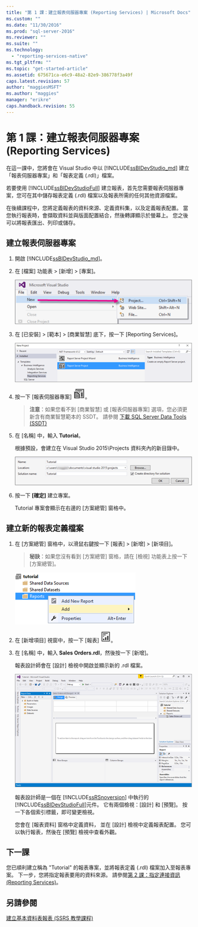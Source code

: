```yaml
---
title: "第 1 課：建立報表伺服器專案 (Reporting Services) | Microsoft Docs"
ms.custom: ""
ms.date: "11/30/2016"
ms.prod: "sql-server-2016"
ms.reviewer: ""
ms.suite: ""
ms.technology: 
  - "reporting-services-native"
ms.tgt_pltfrm: ""
ms.topic: "get-started-article"
ms.assetid: 675671ca-e6c9-48a2-82e9-386778f3a49f
caps.latest.revision: 57
author: "maggiesMSFT"
ms.author: "maggies"
manager: "erikre"
caps.handback.revision: 55
---
```

# 第 1 課：建立報表伺服器專案 (Reporting Services)
在這一課中，您將會在 Visual Studio 中以 [!INCLUDE[ssBIDevStudio_md](../includes/ssbidevstudio-md.md)] 建立「報表伺服器專案」和「報表定義 (.rdl)」檔案。 

若要使用 [!INCLUDE[ssBIDevStudioFull](../includes/ssbidevstudiofull-md.md)] 建立報表，首先您需要報表伺服器專案，您可在其中儲存報表定義 (.rdl) 檔案以及報表所需的任何其他資源檔案。 

在後續課程中，您將定義報表的資料來源、定義資料集，以及定義報表配置。 當您執行報表時，會擷取資料並與版面配置結合，然後轉譯顯示於螢幕上。 您之後可以將報表匯出、列印或儲存。  
  
  
  
## <a name="to-create-a-report-server-project"></a>建立報表伺服器專案  
  
1.  開啟 [!INCLUDE[ssBIDevStudio_md](../includes/ssbidevstudio-md.md)]。  
  
2.  在 [檔案] 功能表 > [新增] > [專案]。  

    ![ssrs-ssdt-file-01-new-project](../reporting-services/media/ssrs-ssdt-file-01-new-project.png)
  
3.  在 [已安裝] > [範本] > [商業智慧] 底下，按一下 [Reporting Services]。

    ![ssrs-ssdt-01-new-rs-project](../reporting-services/media/ssrs-ssdt-01-new-rs-project.png)

5. 按一下 [報表伺服器專案] ![ssrs_ssdt_report_server_project](../reporting-services/media/ssrs-ssdt-report-server-project.png)。 

   >**注意**：如果您看不到 [商業智慧] 或 [報表伺服器專案] 選項，您必須更新含有商業智慧範本的 SSDT。 請參閱 [下載 SQL Server Data Tools (SSDT)](https://msdn.microsoft.com/library/mt204009.aspx)  
  
5.  在 [名稱] 中，輸入 **Tutorial**。  

    根據預設，會建立在 Visual Studio 2015\Projects 資料夾內的新目錄中。
    
    ![ssrs-ssdt-01-solution-location](../reporting-services/media/ssrs-ssdt-01-solution-location.png)
  
6.  按一下 **[確定]** 建立專案。  
  
    Tutorial 專案會顯示在右邊的 [方案總管] 窗格中。  
  
## <a name="to-create-a-new-report-definition-file"></a>建立新的報表定義檔案  
  
1.  在 [方案總管] 窗格中，以滑鼠右鍵按一下 [報表] > [新增] > [新項目]。 

    >**秘訣**：如果您沒有看到 [方案總管] 窗格，請在 [檢視] 功能表上按一下 [方案總管]。 

    ![ssrs_ssdt_add_report](../reporting-services/media/ssrs-ssdt-add-report.png)
  
2.  在 [新增項目] 視窗中，按一下 [報表] ![ssrs_ssdt_report](../reporting-services/media/ssrs-ssdt-report.png)。  
  
3.  在 [名稱] 中，輸入 **Sales Orders.rdl**，然後按一下 [新增]。  
  
    報表設計師會在 [設計] 檢視中開啟並顯示新的 .rdl 檔案。  
    
    ![ssrs-ssdt-01-new-report-designer](../reporting-services/media/ssrs-ssdt-01-new-report-designer.png)
  
     報表設計師是一個在 [!INCLUDE[ssRSnoversion](../includes/ssrsnoversion-md.md)] 中執行的 [!INCLUDE[ssBIDevStudioFull](../includes/ssbidevstudiofull-md.md)]元件。 它有兩個檢視：[設計] 和 [預覽]。 按一下各個索引標籤，即可變更檢視。  
  
    您會在 [報表資料] 窗格中定義資料， 並在 [設計] 檢視中定義報表配置。 您可以執行報表，然後在 [預覽] 檢視中查看外觀。  
  
## <a name="next-lesson"></a>下一課  
您已順利建立稱為 "Tutorial" 的報表專案，並將報表定義 (.rdl) 檔案加入至報表專案。 下一步，您將指定報表要用的資料來源。 請參閱[第 2 課：指定連接資訊 &#40;Reporting Services&#41;](../reporting-services/lesson-2-specifying-connection-information-reporting-services.md)。  
  
## <a name="see-also"></a>另請參閱  
[建立基本資料表報表 &#40;SSRS 教學課程&#41;](../reporting-services/create-a-basic-table-report-ssrs-tutorial.md)  
  
